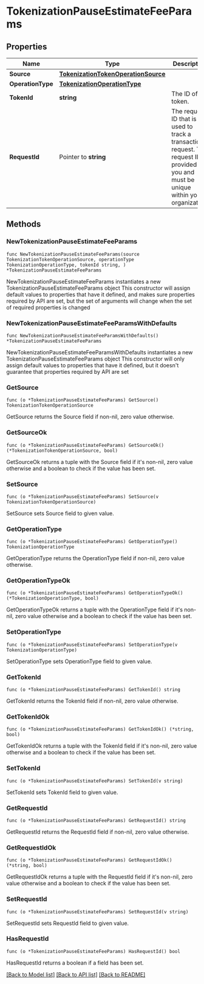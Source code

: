 # TokenizationPauseEstimateFeeParams

## Properties

Name | Type | Description | Notes
------------ | ------------- | ------------- | -------------
**Source** | [**TokenizationTokenOperationSource**](TokenizationTokenOperationSource.md) |  | 
**OperationType** | [**TokenizationOperationType**](TokenizationOperationType.md) |  | 
**TokenId** | **string** | The ID of the token. | 
**RequestId** | Pointer to **string** | The request ID that is used to track a transaction request. The request ID is provided by you and must be unique within your organization. | [optional] 

## Methods

### NewTokenizationPauseEstimateFeeParams

`func NewTokenizationPauseEstimateFeeParams(source TokenizationTokenOperationSource, operationType TokenizationOperationType, tokenId string, ) *TokenizationPauseEstimateFeeParams`

NewTokenizationPauseEstimateFeeParams instantiates a new TokenizationPauseEstimateFeeParams object
This constructor will assign default values to properties that have it defined,
and makes sure properties required by API are set, but the set of arguments
will change when the set of required properties is changed

### NewTokenizationPauseEstimateFeeParamsWithDefaults

`func NewTokenizationPauseEstimateFeeParamsWithDefaults() *TokenizationPauseEstimateFeeParams`

NewTokenizationPauseEstimateFeeParamsWithDefaults instantiates a new TokenizationPauseEstimateFeeParams object
This constructor will only assign default values to properties that have it defined,
but it doesn't guarantee that properties required by API are set

### GetSource

`func (o *TokenizationPauseEstimateFeeParams) GetSource() TokenizationTokenOperationSource`

GetSource returns the Source field if non-nil, zero value otherwise.

### GetSourceOk

`func (o *TokenizationPauseEstimateFeeParams) GetSourceOk() (*TokenizationTokenOperationSource, bool)`

GetSourceOk returns a tuple with the Source field if it's non-nil, zero value otherwise
and a boolean to check if the value has been set.

### SetSource

`func (o *TokenizationPauseEstimateFeeParams) SetSource(v TokenizationTokenOperationSource)`

SetSource sets Source field to given value.


### GetOperationType

`func (o *TokenizationPauseEstimateFeeParams) GetOperationType() TokenizationOperationType`

GetOperationType returns the OperationType field if non-nil, zero value otherwise.

### GetOperationTypeOk

`func (o *TokenizationPauseEstimateFeeParams) GetOperationTypeOk() (*TokenizationOperationType, bool)`

GetOperationTypeOk returns a tuple with the OperationType field if it's non-nil, zero value otherwise
and a boolean to check if the value has been set.

### SetOperationType

`func (o *TokenizationPauseEstimateFeeParams) SetOperationType(v TokenizationOperationType)`

SetOperationType sets OperationType field to given value.


### GetTokenId

`func (o *TokenizationPauseEstimateFeeParams) GetTokenId() string`

GetTokenId returns the TokenId field if non-nil, zero value otherwise.

### GetTokenIdOk

`func (o *TokenizationPauseEstimateFeeParams) GetTokenIdOk() (*string, bool)`

GetTokenIdOk returns a tuple with the TokenId field if it's non-nil, zero value otherwise
and a boolean to check if the value has been set.

### SetTokenId

`func (o *TokenizationPauseEstimateFeeParams) SetTokenId(v string)`

SetTokenId sets TokenId field to given value.


### GetRequestId

`func (o *TokenizationPauseEstimateFeeParams) GetRequestId() string`

GetRequestId returns the RequestId field if non-nil, zero value otherwise.

### GetRequestIdOk

`func (o *TokenizationPauseEstimateFeeParams) GetRequestIdOk() (*string, bool)`

GetRequestIdOk returns a tuple with the RequestId field if it's non-nil, zero value otherwise
and a boolean to check if the value has been set.

### SetRequestId

`func (o *TokenizationPauseEstimateFeeParams) SetRequestId(v string)`

SetRequestId sets RequestId field to given value.

### HasRequestId

`func (o *TokenizationPauseEstimateFeeParams) HasRequestId() bool`

HasRequestId returns a boolean if a field has been set.


[[Back to Model list]](../README.md#documentation-for-models) [[Back to API list]](../README.md#documentation-for-api-endpoints) [[Back to README]](../README.md)


